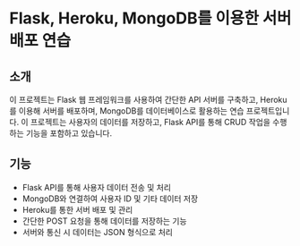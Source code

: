 # Flask, Heroku, MongoDB를 이용한 서버 배포 연습

## 소개
이 프로젝트는 Flask 웹 프레임워크를 사용하여 간단한 API 서버를 구축하고, Heroku를 이용해 서버를 배포하며, MongoDB를 데이터베이스로 활용하는 연습 프로젝트입니다. 이 프로젝트는 사용자의 데이터를 저장하고, Flask API를 통해 CRUD 작업을 수행하는 기능을 포함하고 있습니다.

## 기능
- Flask API를 통해 사용자 데이터 전송 및 처리
- MongoDB와 연결하여 사용자 ID 및 기타 데이터 저장
- Heroku를 통한 서버 배포 및 관리
- 간단한 POST 요청을 통해 데이터를 저장하는 기능
- 서버와 통신 시 데이터는 JSON 형식으로 처리
